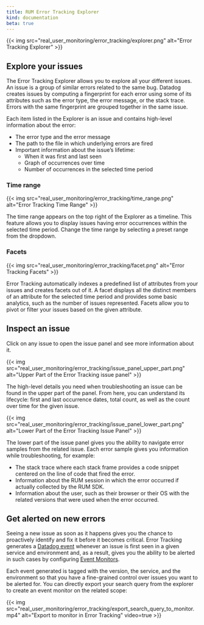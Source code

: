 ```yaml
---
title: RUM Error Tracking Explorer
kind: documentation
beta: true
---
```


{{< img src="real_user_monitoring/error_tracking/explorer.png" alt="Error Tracking Explorer"  >}}

## Explore your issues

The Error Tracking Explorer allows you to explore all your different issues. An issue is a group of similar errors related to the same bug. Datadog creates issues by computing a fingerprint for each error using some of its attributes such as the error type, the error message, or the stack trace. Errors with the same fingerprint are grouped together in the same issue.

Each item listed in the Explorer is an issue and contains high-level information about the error:

-   The error type and the error message
-   The path to the file in which underlying errors are fired
-   Important information about the issue’s lifetime:
    -   When it was first and last seen
    -   Graph of occurrences over time
    -   Number of occurrences in the selected time period

### Time range

{{< img src="real_user_monitoring/error_tracking/time_range.png" alt="Error Tracking Time Range"  >}}

The time range appears on the top right of the Explorer as a timeline. This feature allows you to display issues having error occurrences within the selected time period. Change the time range by selecting a preset range from the dropdown.

### Facets

{{< img src="real_user_monitoring/error_tracking/facet.png" alt="Error Tracking Facets"  >}}

Error Tracking automatically indexes a predefined list of attributes from your issues and creates facets out of it. A facet displays all the distinct members of an attribute for the selected time period and provides some basic analytics, such as the number of issues represented. Facets allow you to pivot or filter your issues based on the given attribute.

## Inspect an issue

Click on any issue to open the issue panel and see more information about it.

{{< img src="real_user_monitoring/error_tracking/issue_panel_upper_part.png" alt="Upper Part of the Error Tracking issue panel"  >}}

The high-level details you need when troubleshooting an issue can be found in the upper part of the panel. From here, you can understand its lifecycle: first and last occurrence dates, total count, as well as the count over time for the given issue.

{{< img src="real_user_monitoring/error_tracking/issue_panel_lower_part.png" alt="Lower Part of the Error Tracking Issue Panel"  >}}

The lower part of the issue panel gives you the ability to navigate error samples from the related issue. Each error sample gives you information while troubleshooting, for example:

-   The stack trace where each stack frame provides a code snippet centered on the line of code that fired the error.
-   Information about the RUM session in which the error occurred if actually collected by the RUM SDK.
-   Information about the user, such as their browser or their OS with the related versions that were used when the error occurred.

## Get alerted on new errors

Seeing a new issue as soon as it happens gives you the chance to proactively identify and fix it before it becomes critical. Error Tracking generates a [Datadog event][1] whenever an issue is first seen in a given service and environment and, as a result, gives you the ability to be alerted in such cases by configuring [Event Monitors][2].

Each event generated is tagged with the version, the service, and the environment so that you have a fine-grained control over issues you want to be alerted for. You can directly export your search query from the explorer to create an event monitor on the related scope:

{{< img src="real_user_monitoring/error_tracking/export_search_query_to_monitor.mp4" alt="Export to monitor in Error Tracking" video=true >}}


[1]: /events
[2]: /monitors/create/types/event/
